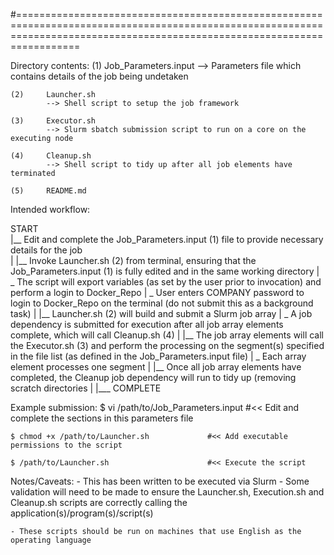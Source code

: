 #=============================================================================================================================================================================

Directory contents:
	(1)		Job_Parameters.input
			--> Parameters file which contains details of the job being undetaken

	(2) 	Launcher.sh
			--> Shell script to setup the job framework

	(3) 	Executor.sh
			--> Slurm sbatch submission script to run on a core on the executing node

	(4) 	Cleanup.sh
			--> Shell script to tidy up after all job elements have terminated

	(5)		README.md


Intended workflow:       

START
   \
	|__ Edit and complete the Job_Parameters.input (1) file to provide necessary details for the job	
	|
	|__ Invoke Launcher.sh (2) from terminal, ensuring that the Job_Parameters.input (1) is fully edited and in the same working directory
	| 	\_ The script will export variables (as set by the user prior to invocation) and perform a login to Docker_Repo
	|	\_ User enters COMPANY password to login to Docker_Repo on the terminal (do not submit this as a background task)
	|
	|__ Launcher.sh (2) will build and submit a Slurm job array
	|	\_ A job dependency is submitted for execution after all job array elements complete, which will call Cleanup.sh (4)
	|
	|__ The job array elements will call the Executor.sh (3) and perform the processing on the segment(s) specified in the file list (as defined in the Job_Parameters.input file)
	|	\_ Each array element processes one segment
	|
	|__ Once all job array elements have completed, the Cleanup job dependency will run to tidy up (removing scratch directories
	|
	|___ COMPLETE


Example submission:
	$ vi /path/to/Job_Parameters.input			#<< Edit and complete the sections in this parameters file

	$ chmod +x /path/to/Launcher.sh				#<< Add executable permissions to the script

	$ /path/to/Launcher.sh						#<< Execute the script


Notes/Caveats:
	- This has been written to be executed via Slurm
	- Some validation will need to be made to ensure the Launcher.sh, Execution.sh and Cleanup.sh scripts are correctly calling the application(s)/program(s)/script(s)

	- These scripts should be run on machines that use English as the operating language
